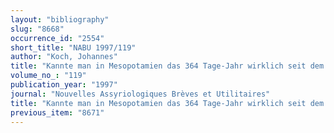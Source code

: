 ```yaml
---
layout: "bibliography"
slug: "8668"
occurrence_id: "2554"
short_title: "NABU 1997/119"
author: "Koch, Johannes"
title: "Kannte man in Mesopotamien das 364 Tage-Jahr wirklich seit dem 7. Jahrhundert v. Chr.?"
volume_no_: "119"
publication_year: "1997"
journal: "Nouvelles Assyriologiques Brèves et Utilitaires"
title: "Kannte man in Mesopotamien das 364 Tage-Jahr wirklich seit dem 7. Jahrhundert v. Chr.?"
previous_item: "8671"
---
```

